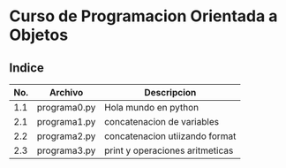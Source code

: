 # Curso de Programacion Orientada a Objetos

## Indice

|No.|Archivo|Descripcion|
|--|--|--|
|1.1|programa0.py|Hola mundo en python|
|2.1|programa1.py|concatenacion de variables|
|2.2|programa2.py|concatenacion utiizando format|
|2.3|programa3.py|print y operaciones aritmeticas|
